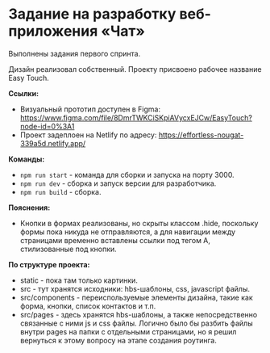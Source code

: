 # Задание на разработку веб-приложения «Чат»

Выполнены задания первого спринта. 

Дизайн реализовал собственный. Проекту присвоено рабочее название Easy Touch.

**Ссылки:**

- Визуальный прототип доступен в Figma: https://www.figma.com/file/8DmrTWKCiSKpiAVycxEJCw/EasyTouch?node-id=0%3A1
- Проект задеплоен на Netlify по адресу: https://effortless-nougat-339a5d.netlify.app/

**Команды:**

- `npm run start` - команда для сборки и запуска на порту 3000.
- `npm run dev` - сборка и запуск версии для разработчика.
- `npm run build` - сборка.

**Пояснения:**

- Кнопки в формах реализованы, но скрыты классом .hide, поскольку формы пока никуда не отправляются, а для навигации между страницами временно вставлены ссылки под тегом A, стилизованные под кнопки. 


**По структуре проекта:**

- static - пока там только картинки.
- src - тут хранятся исходники: hbs-шаблоны, css, javascript файлы.
- src/components - переиспользуемые элементы дизайна, такие как форма, кнопки, список контактов и т.п.
- src/pages - здесь хранятся hbs-шаблоны, а также непосредственно связанные с ними js и css файлы. Логично было бы разбить файлы внутри pages на папки с отдельными страницами, но я решил вернуться к этому вопросу на этапе создания роутинга. 